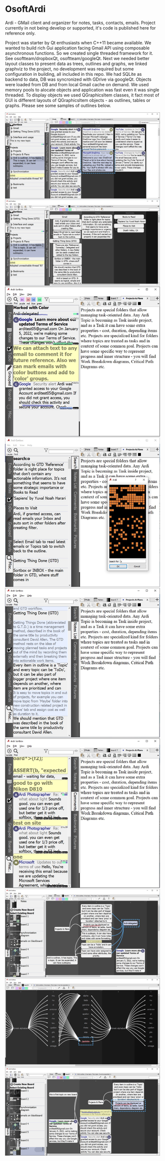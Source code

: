 # OsoftArdi
Ardi - GMail client and organizer for notes, tasks, contacts, emails. Project currently in not being develop or supported, it's code is published here for reference only.

Project was starter by Qt enthusiasts when C++11 became available. We wanted to build rich Gui application facing Gmail API using composable asynchronous functions. So we created single threaded framework for it. See osoftteam/dropboxQt, osoftteam/googleQt. Next we needed better layout classes to present data as trees, outlines and graphs, we linked graphviz to the project, no development was required but some configuration in building, all included in this repo. We had SQLite as backend to data, DB was syncronized with GDrive via googleQt. Objects were loaded from DB and from local Gmail cache on demand. We used memory pools to alocate objects and application was fast even it was single threaded. To display objects we used QGraphicsItem classes, it fact most of GUI is different layouts of QGraphicsItem objects - as outlines, tables or graphs. Please see some samples of outlines below.

![wspace view](./images/wspace.jpg)
![wspace view](./images/wspace-1.jpg)
![selector view](./images/selector-misc-1.jpg)
![selector view](./images/selector-misc-3.jpg)
![selector view](./images/selector-misc-4.jpg)
![selector view](./images/selector-misc-5.jpg)
![board view](./images/board-is.jpg)
![board view](./images/board-is-1.jpg)
![board view](./images/board-is-2.jpg)

